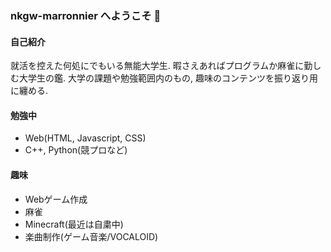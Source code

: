 ### nkgw-marronnier へようこそ 👋

#### 自己紹介

就活を控えた何処にでもいる無能大学生. 暇さえあればプログラムか麻雀に勤しむ大学生の鑑. 
大学の課題や勉強範囲内のもの, 趣味のコンテンツを振り返り用に纏める.

#### 勉強中

* Web(HTML, Javascript, CSS)
* C++, Python(競プロなど)

#### 趣味

* Webゲーム作成
* 麻雀
* Minecraft(最近は自粛中)
* 楽曲制作(ゲーム音楽/VOCALOID)
